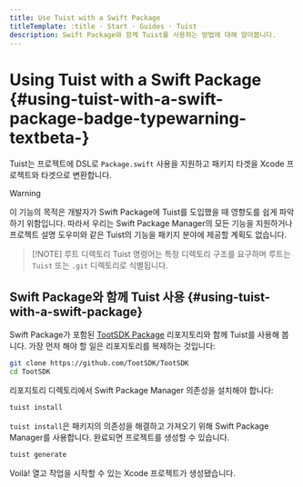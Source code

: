 ```yaml
---
title: Use Tuist with a Swift Package
titleTemplate: :title · Start · Guides · Tuist
description: Swift Package와 함께 Tuist를 사용하는 방법에 대해 알아봅니다.
---
```


# Using Tuist with a Swift Package <Badge type="warning" text="beta" /> {#using-tuist-with-a-swift-package-badge-typewarning-textbeta-}

Tuist는 프로젝트에 DSL로 `Package.swift` 사용을 지원하고 패키지 타겟을 Xcode 프로젝트와 타겟으로 변환합니다.

> [!WARNING]
> 이 기능의 목적은 개발자가 Swift Package에 Tuist를 도입했을 때 영향도를 쉽게 파악하기 위함입니다. 따라서 우리는 Swift Package Manager의 모든 기능을 지원하거나 <LocalizedLink href="/guides/develop/projects/code-sharing">프로젝트 설명 도우미</LocalizedLink>와 같은 Tuist의 기능을 패키지 분야에 제공할 계획도 없습니다.

> [!NOTE] 루트 디렉토리
> Tuist 명령어는 특정 <LocalizedLink href="/guides/develop/projects/directory-structure#standard-tuist-projects">디렉토리 구조</LocalizedLink>를 요구하며 루트는 `Tuist` 또는 `.git` 디렉토리로 식별됩니다.

## Swift Package와 함께 Tuist 사용 {#using-tuist-with-a-swift-package}

Swift Package가 포함된 [TootSDK Package](https://github.com/TootSDK/TootSDK) 리포지토리와 함께 Tuist를 사용해 봅니다. 가장 먼저 해야 할 일은 리포지토리를 복제하는 것입니다:

```bash
git clone https://github.com/TootSDK/TootSDK
cd TootSDK
```

리포지토리 디렉토리에서 Swift Package Manager 의존성을 설치해야 합니다:

```bash
tuist install
```

`tuist install`은 패키지의 의존성을 해결하고 가져오기 위해 Swift Package Manager를 사용합니다.
완료되면 프로젝트를 생성할 수 있습니다.

```bash
tuist generate
```

Voilà! 열고 작업을 시작할 수 있는 Xcode 프로젝트가 생성됐습니다.
